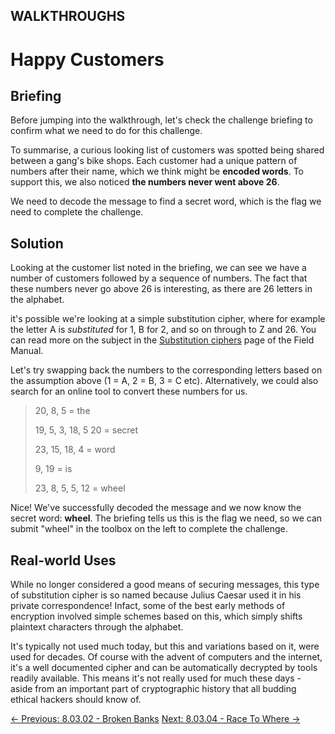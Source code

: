 ## WALKTHROUGHS

# Happy Customers

## Briefing

Before jumping into the walkthrough, let's check the challenge briefing to confirm what we need to do for this challenge.

To summarise, a curious looking list of customers was spotted being
shared between a gang's bike shops. Each customer had a unique pattern
of numbers after their name, which we think might be **encoded words**. To support this, we also noticed **the numbers never went above 26**.

We need to decode the message to find a secret word, which is the flag we need to complete the challenge.

## Solution

Looking at the customer list noted in the briefing, we can see we
have a number of customers followed by a sequence of numbers. The fact
that these numbers never go above 26 is interesting, as there are 26
letters in the alphabet.

it's possible we're looking at a simple substitution cipher, where for example the letter A is *substituted* for 1, B for 2, and so on through to Z and 26. You can read more on the subject in the [Substitution ciphers](https://play.cyberstart.com/field-manual/8fa39d06-d7eb-11eb-9277-0242ac140009) page of the Field Manual.

Let's try swapping back the numbers to the corresponding letters
based on the assumption above (1 = A, 2 = B, 3 = C etc). Alternatively,
we could also search for an online tool to convert these numbers for us.

> 20, 8, 5 = the
>
>
> 19, 5, 3, 18, 5 20 = secret
>
>
> 23, 15, 18, 4 = word
>
>
> 9, 19 = is
>
>
> 23, 8, 5, 5, 12 = wheel

Nice! We've successfully decoded the message and we now know the secret word: **wheel**. The briefing tells us this is the flag we need, so we can submit "wheel" in the toolbox on the left to complete the challenge.

## Real-world Uses

While no longer considered a good means of securing messages, this
type of substitution cipher is so named because Julius Caesar used it in
 his private correspondence! Infact, some of the best early methods of
encryption involved simple schemes based on this, which simply shifts
plaintext characters through the alphabet.

It's typically not used much today, but this and variations based on
it, were used for decades. Of course with the advent of computers and
the internet, it's a well documented cipher and can be automatically
decrypted by tools readily available. This means it's not really used
for much these days - aside from an important part of cryptographic
history that all budding ethical hackers should know of.

[← Previous: 8.03.02 - Broken Banks](https://play.cyberstart.com/field-manual/f2860f0c-0e88-11ec-82a8-0242ac130003)
[Next: 8.03.04 - Race To Where →](https://play.cyberstart.com/field-manual/2e7178ee-0e89-11ec-82a8-0242ac130003)

